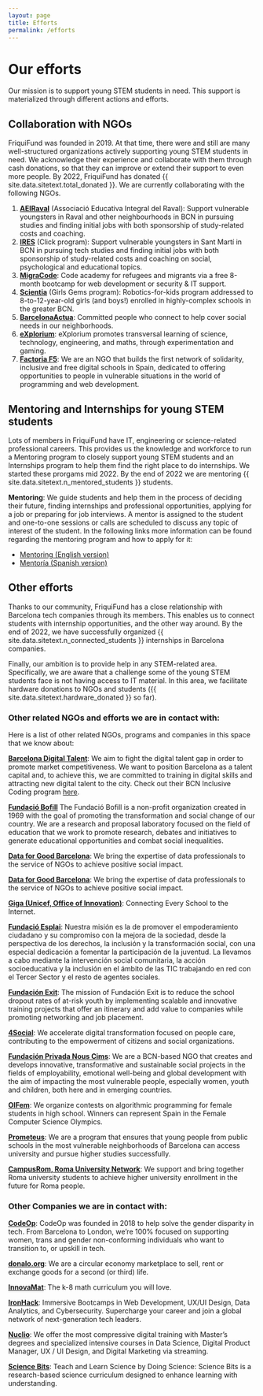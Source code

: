 ```yaml
---
layout: page
title: Efforts
permalink: /efforts
---
```


# Our efforts

Our mission is to support young STEM students in need. This support is materialized through different actions and efforts.

## Collaboration with NGOs

FriquiFund was founded in 2019. At that time, there were and still are many well-structured organizations actively supporting young STEM students in need. We acknowledge their experience and collaborate with them through cash donations, so that they can improve or extend their support to even more people. By 2022, FriquiFund has donated {{ site.data.sitetext.total_donated }}. We are currently collaborating with the following NGOs.

1. **<a href="https://www.aeiraval.org" target="_blank">AEIRaval</a>** (Associació Educativa Integral del Raval): Support vulnerable youngsters in Raval and other neighbourhoods in BCN in pursuing studies and finding initial jobs with both sponsorship of study-related costs and coaching.
1. **<a href="https://www.fundacioires.org/ca/que-fem/ecosistema-de-projectes/projecte-click" target="_blank">IRES</a>** (Click program): Support vulnerable youngsters in Sant Martí in BCN in pursuing tech studies and finding initial jobs with both sponsorship of study-related costs and coaching on social, psychological and educational topics.
1. **<a href="https://migracode.openculturalcenter.org" target="_blank">MigraCode</a>**: Code academy for refugees and migrants via a free 8-month bootcamp for web development or security & IT support.
1. **<a href="https://www.scientia.es/fundacion-scientia" target="_blank">Scientia</a>** (Girls Gems program): Robotics-for-kids program addressed to 8-to-12-year-old girls (and boys!) enrolled in highly-complex schools in the greater BCN.
1. **<a href="https://www.barcelonactua.org/" target="_blank">BarcelonaActua</a>**: Committed people who connect to help cover social needs in our neighborhoods.
1. **<a href="https://explorium.cat/" target="_blank">eXplorium</a>**: eXplorium promotes transversal learning of science, technology, engineering, and maths, through experimentation and gaming.
1. **<a href="https://factoriaf5.org" target="_blank">Factoria F5</a>**: We are an NGO that builds the first network of solidarity, inclusive and free digital schools in Spain, dedicated to offering opportunities to people in vulnerable situations in the world of programming and web development.

## Mentoring and Internships for young STEM students

Lots of members in FriquiFund have IT, engineering or science-related professional careers. This provides us the knowledge and workforce to run a Mentoring program to closely support young STEM students and an Internships program to help them find the right place to do internships. We started these prorgams mid 2022. By the end of 2022 we are mentoring {{ site.data.sitetext.n_mentored_students }} students. 

**Mentoring**: We guide students and help them in the process of deciding their future, finding internships and professional opportunities, applying for a job or preparing for job interviews. A mentor is assigned to the student and one-to-one sessions or calls are scheduled to discuss any topic of interest of the student. In the following links more information can be found regarding the mentoring program and how to apply for it:

- [Mentoring (English version)](/mentoring/en)
- [Mentoría (Spanish version)](/mentoring/es)



## Other efforts

Thanks to our community, FriquiFund has a close relationship with Barcelona tech companies through its members. This enables us to connect students with internship opportunities, and the other way around. By the end of 2022, we have successfully organized {{ site.data.sitetext.n_connected_students }} internships in Barcelona companies.

Finally, our ambition is to provide help in any STEM-related area. Specifically, we are aware that a challenge some of the young STEM students face is not having access to IT material. In this area, we facilitate hardware donations to NGOs and students ({{ site.data.sitetext.hardware_donated }} so far).

### Other related NGOs and efforts we are in contact with:

Here is a list of other related NGOs, programs and companies in this space that we know about:

**<a href="https://barcelonadigitaltalent.com/en" target="_blank">Barcelona Digital Talent</a>**: We aim to fight the digital talent gap in order to promote market competitiveness. We want to position Barcelona as a talent capital and, to achieve this, we are committed to training in digital skills and attracting new digital talent to the city. Check out their BCN Inclusive Coding program <a href="https://barcelonadigitaltalent.com/ca/bcn-inclusive-coding" target="_blank">here</a>.

**<a href="https://fundaciobofill.cat/" target="_blank">Fundació Bofill</a>** The Fundació Bofill is a non-profit organization created in 1969 with the goal of promoting the transformation and social change of our country. We are a research and proposal laboratory focused on the field of education that we work to promote research, debates and initiatives to generate educational opportunities and combat social inequalities.

**<a href="https://twitter.com/DataForGoodBCN" target="_blank">Data for Good Barcelona</a>**: We bring the expertise of data professionals to the service of NGOs to achieve positive social impact.

**<a href="https://twitter.com/DataForGoodBCN" target="_blank">Data for Good Barcelona</a>**: We bring the expertise of data professionals to the service of NGOs to achieve positive social impact.

**<a href="https://www.unicef.org/innovation/giga" target="_blank">Giga (Unicef, Office of Innovation)</a>**: Connecting Every School to the Internet.

**<a href="https://fundacionesplai.org/" target="_blank">Fundació Esplai</a>**: Nuestra misión es la de promover el empoderamiento ciudadano y su compromiso con la mejora de la sociedad, desde la perspectiva de los derechos, la inclusión y la transformación social, con una especial dedicación a fomentar la participación de la juventud.  La llevamos a cabo mediante la intervención social comunitaria, la acción socioeducativa y la inclusión en el ámbito de las TIC trabajando en red con el Tercer Sector y el resto de agentes sociales.  

**<a href="https://fundacionexit.org/?lang=en" target="_blank">Fundación Exit</a>**: The mission of Fundación Exit is to reduce the school dropout rates of at-risk youth by implementing scalable and innovative training projects that offer an itinerary and add value to companies while promoting networking and job placement.

**<a href="https://www.m4social.org/ca" target="_blank">4Social</a>**: We accelerate digital transformation focused on people care, contributing to the empowerment of citizens and social organizations.

**<a href="https://www.nouscims.com/en/who-we-are/about-nous-cims" target="_blank">Fundación Privada Nous Cims</a>**: We are a BCN-based NGO that creates and develops innovative, transformative and sustainable social projects in the fields of employability, emotional well-being and global development with the aim of impacting the most vulnerable people, especially women, youth and children, both here and in emerging countries.

**<a href="https://oifem.es" target="_blank">OIFem</a>**: We organize contests on algorithmic programming for female students in high school. Winners can represent Spain in the Female Computer Science Olympics.

**<a href="https://afev.cat/projectes/prometeus" target="_blank">Prometeus</a>**: We are a program that ensures that young people from public schools in the most vulnerable neighborhoods of Barcelona can access university and pursue higher studies successfully.

**<a href="https://www.campusrom.org/" target="_blank">CampusRom, Roma University Network</a>**:  We support and bring together Roma university students to achieve higher university enrollment in the future for Roma people.

### Other Companies we are in contact with:

**<a href="https://codeop.tech" target="_blank">CodeOp</a>**: CodeOp was founded in 2018 to help solve the gender disparity in tech. From Barcelona to London, we’re 100% focused on supporting women, trans and gender non-conforming individuals who want to transition to, or upskill in tech.

**<a href="http://donalo.org" target="_blank">donalo.org</a>**: We are a circular economy marketplace to sell, rent or exchange goods for a second (or third) life.

**<a href="https://www.innovamat.com" target="_blank">InnovaMat</a>**: The k-8 math curriculum you will love.

**<a href="https://www.ironhack.com/es/en" target="_blank">IronHack</a>**: Immersive Bootcamps in Web Development, UX/UI Design, Data Analytics, and Cybersecurity. Supercharge your career and join a global network of next-generation tech leaders.

**<a href="https://nuclio.school" target="_blank">Nuclio</a>**: We offer the most compressive digital training with Master’s degrees and specialized intensive courses in Data Science, Digital Product Manager, UX / UI Design, and Digital Marketing via streaming.

**<a href="https://www.science-bits.com/site/en/" target="_blank">Science Bits</a>**: Teach and Learn Science by Doing Science: Science Bits is a research-based science curriculum designed to enhance learning with understanding.

